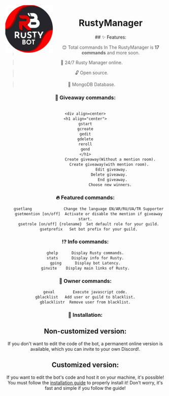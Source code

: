 <img width="150" height="150" style="float: left; margin: 0 10px 0 0;" alt="Rusty Manager" src="./assets/logo.png">  

<div align=center>
<h1 align="center">
RustyManager
</h1>
## ✨ Features:

> 😊 Total сommands In The RustyManager is **17 commands** and more soon.

> 🚀 24/7 Rusty Manager online.

> 🔓 Open source.

> 🔋 MongoDB Database.

### 🎁 Giveaway commands:

```

<div align=center>
<h1 align="center">
gstart
gcreate
gedit
gdelete
reroll
gend
</h1>
                      Create giveaway(Without a mention room).
                     Create giveaway(with mention room).
                       Edit giveaway.
                     Delete giveaway.
                        End giveaway.
                      Choose new winners.
```


### 🔥 Featured commands:

```
   gsetlang              Сhange the language EN/AR/RU/UA/TR Supporter
   gsetmention [on/off]  Activate or disable the mention if giveaway start.
   gsetrole [on/off] {rolename}  Set default role for your guild.
   gsetprefix   Set bot prefix for your guild.
```


### ⁉ Info commands:

```
ghelp      Display Rusty commands.
stats      Display info for Rusty.
gping      Display bot Latency.
ginvite    Display main links of Rusty.
```


### 👑 Owner commands: 

```
geval        Execute javascript code.
gblacklist   Add user or guild to blacklist.
gblacklistr  Remove user from blacklist.
```

### 📲 Installation:

## Non-customized version:
If you don't want to edit the code of the bot, a permanent online version is available, which you can invite to your own Discord!.

## Customized version:
If you want to edit the bot's code and host it on your machine, it's possible!
You must follow the [installation guide](https://github.com/SpaceLeft/RustyManager/wiki) to properly install it! Don't worry, it's fast and simple if you follow the guide!
